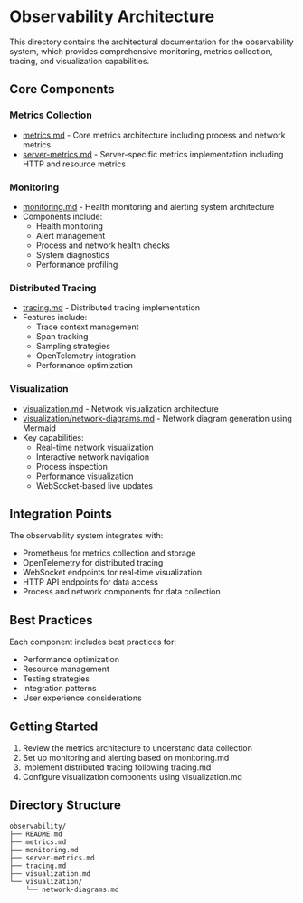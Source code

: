 # Observability Architecture

This directory contains the architectural documentation for the observability system, which provides comprehensive monitoring, metrics collection, tracing, and visualization capabilities.

## Core Components

### Metrics Collection
- [metrics.md](./metrics.md) - Core metrics architecture including process and network metrics
- [server-metrics.md](./server-metrics.md) - Server-specific metrics implementation including HTTP and resource metrics

### Monitoring
- [monitoring.md](./monitoring.md) - Health monitoring and alerting system architecture
- Components include:
  - Health monitoring
  - Alert management
  - Process and network health checks
  - System diagnostics
  - Performance profiling

### Distributed Tracing
- [tracing.md](./tracing.md) - Distributed tracing implementation
- Features include:
  - Trace context management
  - Span tracking
  - Sampling strategies
  - OpenTelemetry integration
  - Performance optimization

### Visualization
- [visualization.md](./visualization.md) - Network visualization architecture
- [visualization/network-diagrams.md](./visualization/network-diagrams.md) - Network diagram generation using Mermaid
- Key capabilities:
  - Real-time network visualization
  - Interactive network navigation
  - Process inspection
  - Performance visualization
  - WebSocket-based live updates

## Integration Points

The observability system integrates with:
- Prometheus for metrics collection and storage
- OpenTelemetry for distributed tracing
- WebSocket endpoints for real-time visualization
- HTTP API endpoints for data access
- Process and network components for data collection

## Best Practices

Each component includes best practices for:
- Performance optimization
- Resource management
- Testing strategies
- Integration patterns
- User experience considerations

## Getting Started

1. Review the metrics architecture to understand data collection
2. Set up monitoring and alerting based on monitoring.md
3. Implement distributed tracing following tracing.md
4. Configure visualization components using visualization.md

## Directory Structure

```
observability/
├── README.md
├── metrics.md
├── monitoring.md
├── server-metrics.md
├── tracing.md
├── visualization.md
└── visualization/
    └── network-diagrams.md
``` 